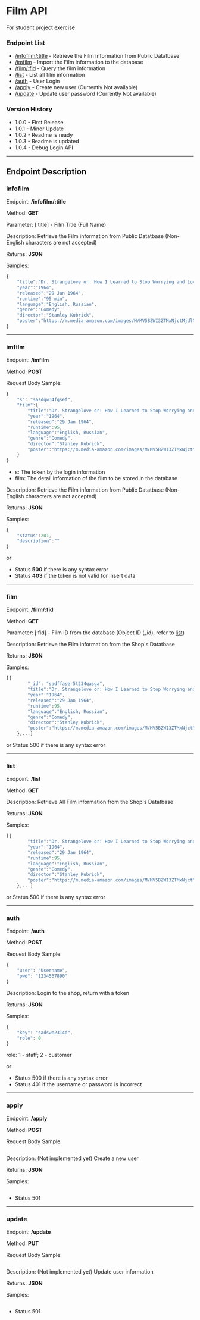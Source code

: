 # Film API 
For student project exercise

### Endpoint List
- [/infofilm/:title](#infofilm) - Retrieve the Film information from Public Datatbase
- [/imfilm](#imfilm) - Import the Film information to the database
- [/film/:fid](#film) - Query the film information
- [/list](#list) - List all film information
- [/auth](#auth) - User Login
- [/apply](#apply) - Create new user (Currently Not available)
- [/update](#update) - Update user password (Currently Not available)

### Version History

* 1.0.0 - First Release 
* 1.0.1 - Minor Update
* 1.0.2 - Readme is ready
* 1.0.3 - Readme is updated
* 1.0.4 - Debug Login API
---

## Endpoint Description
### **infofilm**
Endpoint: **/infofilm/:title**

Method:  **GET**

Parameter: [:title] - Film Title (Full Name)

Description: Retrieve the Film information from Public Datatbase (Non-English characters are not accepted)

Returns: **JSON**

Samples: 
```javascript
{
    "title":"Dr. Strangelove or: How I Learned to Stop Worrying and Love the Bomb",
    "year":"1964",
    "released":"29 Jan 1964",
    "runtime":"95 min",
    "language":"English, Russian",
    "genre":"Comedy",
    "director":"Stanley Kubrick",
    "poster":"https://m.media-amazon.com/images/M/MV5BZWI3ZTMxNjctMjdlNS00NmUwLWFiM2YtZDUyY2I3N2MxYTE0XkEyXkFqcGdeQXVyNzkwMjQ5NzM@._V1_SX300.jpg"
}
```

---

### **imfilm**
Endpoint: **/imfilm**

Method:  **POST**

Request Body Sample: 
```javascript
{
    "s": "sasdqw34fgsef",
    "film":{
        "title":"Dr. Strangelove or: How I Learned to Stop Worrying and Love the Bomb",
        "year":"1964",
        "released":"29 Jan 1964",
        "runtime":95,
        "language":"English, Russian",
        "genre":"Comedy",
        "director":"Stanley Kubrick",
        "poster":"https://m.media-amazon.com/images/M/MV5BZWI3ZTMxNjctMjdlNS00NmUwLWFiM2YtZDUyY2I3N2MxYTE0XkEyXkFqcGdeQXVyNzkwMjQ5NzM@._V1_SX300.jpg"
    }
}
```
- s: The token by the login information
- film: The detail information of the film to be stored in the database

Description: Retrieve the Film information from Public Datatbase (Non-English characters are not accepted)

Returns: **JSON**

Samples: 
```javascript
{
    "status":201,
    "description":""
}
```
or 

* Status **500** if there is any syntax error
* Status **403** if the token is not valid for insert data

---

### **film**
Endpoint: **/film/:fid**

Method:  **GET**

Parameter: [:fid] - Film ID from the database (Object ID (_id), refer to [list](#list))

Description: Retrieve the Film information from the Shop's Datatbase 

Returns: **JSON**

Samples: 
```javascript
[{
        "_id": "sadffaser5t234qasga",
        "title":"Dr. Strangelove or: How I Learned to Stop Worrying and Love the Bomb",
        "year":"1964",
        "released":"29 Jan 1964",
        "runtime":95,
        "language":"English, Russian",
        "genre":"Comedy",
        "director":"Stanley Kubrick",
        "poster":"https://m.media-amazon.com/images/M/MV5BZWI3ZTMxNjctMjdlNS00NmUwLWFiM2YtZDUyY2I3N2MxYTE0XkEyXkFqcGdeQXVyNzkwMjQ5NzM@._V1_SX300.jpg"
    },...]
```
or Status 500 if there is any syntax error


---

### **list**
Endpoint: **/list**

Method:  **GET**

Description: Retrieve All Film information from the Shop's Datatbase 

Returns: **JSON**

Samples: 
```javascript
[{
        "title":"Dr. Strangelove or: How I Learned to Stop Worrying and Love the Bomb",
        "year":"1964",
        "released":"29 Jan 1964",
        "runtime":95,
        "language":"English, Russian",
        "genre":"Comedy",
        "director":"Stanley Kubrick",
        "poster":"https://m.media-amazon.com/images/M/MV5BZWI3ZTMxNjctMjdlNS00NmUwLWFiM2YtZDUyY2I3N2MxYTE0XkEyXkFqcGdeQXVyNzkwMjQ5NzM@._V1_SX300.jpg"
    },...]
```
or Status 500 if there is any syntax error

---

### **auth**
Endpoint: **/auth**

Method:  **POST**

Request Body Sample: 
```javascript
{
    "user": "Username",
    "pwd": "1234567890"
}
```

Description: Login to the shop, return with a token 

Returns: **JSON**

Samples: 
```javascript
{
    "key": "sadswe2314d",
    "role": 0
}
```
role: 1 - staff; 2 - customer

or 
* Status 500 if there is any syntax error
* Status 401 if the username or password is incorrect

---

### **apply**
Endpoint: **/apply**

Method:  **POST**

Request Body Sample: 
```javascript
```

Description: (Not implemented yet) Create a new user

Returns: **JSON**

Samples: 
```javascript
```


* Status 501 

---

### **update**
Endpoint: **/update**

Method:  **PUT**

Request Body Sample: 
```javascript
```

Description: (Not implemented yet) Update user information

Returns: **JSON**

Samples: 
```javascript
```


* Status 501 

